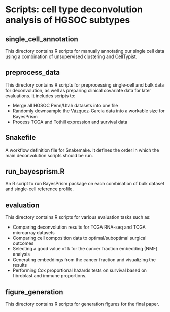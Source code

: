 # Scripts: cell type deconvolution analysis of HGSOC subtypes

## single_cell_annotation
This directory contains R scripts for manually annotating our single cell data using a combination of unsupervised clustering and [CellTypist](https://www.celltypist.org/). 

## preprocess_data
This directory contains R scripts for preprocessing single-cell and bulk data for deconvolution, as well as preparing clinical covariate data for later evaluations. It includes scripts to:

- Merge all HGSOC Penn/Utah datasets into one file
- Randomly downsample the Vázquez-Garcia data into a workable size for BayesPrism
- Process TCGA and Tothill expression and survival data

## Snakefile
A workflow definition file for Snakemake. It defines the order in which the main deconvolution scripts should be run.

## run_bayesprism.R
An R script to run BayesPrism package on each combination of bulk dataset and single-cell reference profile.

## evaluation
This directory contains R scripts for various evaluation tasks such as:

- Comparing deconvolution results for TCGA RNA-seq and TCGA microarray datasets
- Comparing cell composition data to optimal/suboptimal surgical outcomes
- Selecting a good value of k for the cancer fraction embedding (NMF) analysis
- Generating embeddings from the cancer fraction and visualizing the results
- Performing Cox proportional hazards tests on survival based on fibroblast and immune proportions.

## figure_generation
This directory contains R scripts for generation figures for the final paper.

